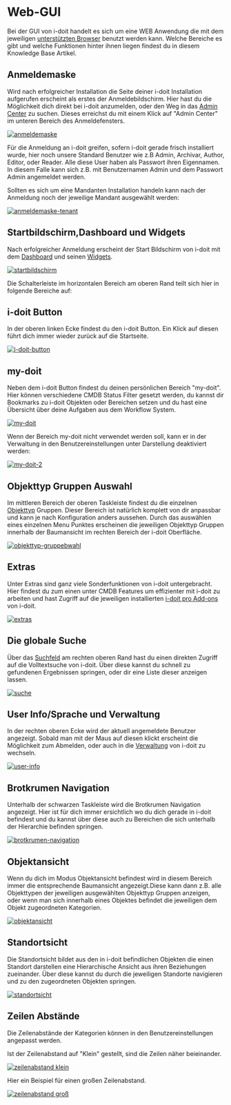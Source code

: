 # Web-GUI

Bei der GUI von i-doit handelt es sich um eine WEB Anwendung die mit dem jeweiligen [unterstützten Browser](../installation/systemvoraussetzungen.md) benutzt werden kann. Welche Bereiche es gibt und welche Funktionen hinter ihnen liegen findest du in diesem Knowledge Base Artikel.

## Anmeldemaske

Wird nach erfolgreicher Installation die Seite deiner i-doit Installation aufgerufen erscheint als erstes der Anmeldebildschirm. Hier hast du die Möglichkeit dich direkt bei i-doit anzumelden, oder den Weg in das [Admin Center](../administration/admin-center.md) zu suchen. Dieses erreichst du mit einem Klick auf "Admin Center" im unteren Bereich des Anmeldefensters.

[![anmeldemaske](../assets/images/de/grundlagen/web-gui/1-web-gui.png)](../assets/images/de/grundlagen/web-gui/1-web-gui.png)

Für die Anmeldung an i-doit greifen, sofern i-doit gerade frisch installiert wurde, hier noch unsere Standard Benutzer wie z.B Admin, Archivar, Author, Editor, oder Reader. Alle diese User haben als Passwort ihren Eigennamen. In diesem Falle kann sich z.B. mit Benutzernamen Admin und dem Passwort Admin angemeldet werden.

Sollten es sich um eine Mandanten Installation handeln kann nach der Anmeldung noch der jeweilige Mandant ausgewählt werden:

[![anmeldemaske-tenant](../assets/images/de/grundlagen/web-gui/2-web-gui.png)](../assets/images/de/grundlagen/web-gui/2-web-gui.png)

## Startbildschirm,Dashboard und Widgets

Nach erfolgreicher Anmeldung erscheint der Start Bildschirm von i-doit mit dem [Dashboard](dashboard-und-widgets.md) und seinen [Widgets](dashboard-und-widgets.md).

[![startbildschirm](../assets/images/de/grundlagen/web-gui/3-web-gui.png)](../assets/images/de/grundlagen/web-gui/3-web-gui.png)

Die Schalterleiste im horizontalen Bereich am oberen Rand teilt sich hier in folgende Bereiche auf:

## i-doit Button

In der oberen linken Ecke findest du den i-doit Button. Ein Klick auf diesen führt dich immer wieder zurück auf die Startseite.

[![i-doit-button](../assets/images/de/grundlagen/web-gui/4-web-gui.png)](../assets/images/de/grundlagen/web-gui/4-web-gui.png)

## my-doit

Neben dem i-doit Button findest du deinen persönlichen Bereich "my-doit". Hier können verschiedene CMDB Status Filter gesetzt werden, du kannst dir Bookmarks zu i-doit Objekten oder Bereichen setzen und du hast eine Übersicht über deine Aufgaben aus dem Workflow System.

[![my-doit](../assets/images/de/grundlagen/web-gui/5-web-gui.png)](../assets/images/de/grundlagen/web-gui/5-web-gui.png)

Wenn der Bereich my-doit nicht verwendet werden soll, kann er in der Verwaltung in den Benutzereinstellungen unter Darstellung deaktiviert werden:

[![my-doit-2](../assets/images/de/grundlagen/web-gui/6-web-gui.png)](../assets/images/de/grundlagen/web-gui/6-web-gui.png)

## Objekttyp Gruppen Auswahl

Im mittleren Bereich der oberen Taskleiste findest du die einzelnen [Objekttyp](zurodnung-von-kategorien-zu-objekttypen.md) Gruppen. Dieser Bereich ist natürlich komplett von dir anpassbar und kann je nach Konfiguration anders aussehen. Durch das auswählen eines einzelnen Menu Punktes erscheinen die jeweiligen Objekttyp Gruppen innerhalb der Baumansicht im rechten Bereich der i-doit Oberfläche.

[![objekttyp-gruppebwahl](../assets/images/de/grundlagen/web-gui/7-web-gui.png)](../assets/images/de/grundlagen/web-gui/7-web-gui.png)

## Extras

Unter Extras sind ganz viele Sonderfunktionen von i-doit untergebracht. Hier findest du zum einen unter CMDB Features um effizienter mit i-doit zu arbeiten und hast Zugriff auf die jeweiligen installierten [i-doit pro Add-ons](../i-doit-pro-add-ons/i-diary.md) von i-doit.

[![extras](../assets/images/de/grundlagen/web-gui/8-web-gui.png)](../assets/images/de/grundlagen/web-gui/8-web-gui.png)

## Die globale Suche

Über das [Suchfeld](../effizientes-dokumentieren/suche.md) am rechten oberen Rand hast du einen direkten Zugriff auf die Volltextsuche von i-doit. Über diese kannst du schnell zu gefundenen Ergebnissen springen, oder dir eine Liste dieser anzeigen lassen.

[![suche](../assets/images/de/grundlagen/web-gui/9-web-gui.png)](../assets/images/de/grundlagen/web-gui/9-web-gui.png)

## User Info/Sprache und Verwaltung

In der rechten oberen Ecke wird der aktuell angemeldete Benutzer angezeigt. Sobald man mit der Maus auf diesen klickt erscheint die Möglichkeit zum Abmelden, oder auch in die [Verwaltung](../administration/verwaltung/index.md) von i-doit zu wechseln.

[![user-info](../assets/images/de/grundlagen/web-gui/10-web-gui.png)](../assets/images/de/grundlagen/web-gui/10-web-gui.png)

## Brotkrumen Navigation

Unterhalb der schwarzen Taskleiste wird die Brotkrumen Navigation angezeigt. Hier ist für dich immer ersichtlich wo du dich gerade in i-doit befindest und du kannst über diese auch zu Bereichen die sich unterhalb der Hierarchie befinden springen.

[![brotkrumen-navigation](../assets/images/de/grundlagen/web-gui/11-web-gui.png)](../assets/images/de/grundlagen/web-gui/11-web-gui.png)

## Objektansicht

Wenn du dich im Modus Objektansicht befindest wird in diesem Bereich immer die entsprechende Baumansicht angezeigt.Diese kann dann z.B. alle Objekttypen der jeweiligen ausgewählten Objekttyp Gruppen anzeigen, oder wenn man sich innerhalb eines Objektes befindet die jeweiligen dem Objekt zugeordneten Kategorien.

[![objektansicht](../assets/images/de/grundlagen/web-gui/12-web-gui.png)](../assets/images/de/grundlagen/web-gui/12-web-gui.png)

## Standortsicht

Die Standortsicht bildet aus den in i-doit befindlichen Objekten die einen Standort darstellen eine Hierarchische Ansicht aus ihren Beziehungen zueinander. Über diese kannst du durch die jeweiligen Standorte navigieren und zu den zugeordneten Objekten springen.

[![standortsicht](../assets/images/de/grundlagen/web-gui/13-web-gui.png)](../assets/images/de/grundlagen/web-gui/13-web-gui.png)

## Zeilen Abstände

Die Zeilenabstände der Kategorien können in den Benutzereinstellungen angepasst werden.

Ist der Zeilenabstand auf "Klein" gestellt, sind die Zeilen näher beieinander.

[![zeilenabstand klein](../assets/images/en/basics/web-gui/12-gui.png)](../assets/images/en/basics/web-gui/12-gui.png)

Hier ein Beispiel für einen großen Zeilenabstand.

[![zeilenabstand groß](../assets/images/en/basics/web-gui/13-gui.png)](../assets/images/en/basics/web-gui/13-gui.png)

